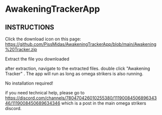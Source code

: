 # AwakeningTrackerApp

## INSTRUCTIONS

Click the download icon on this page: https://github.com/PissMidas/AwakeningTrackerApp/blob/main/Awakening%20Tracker.zip


Extract the file you downloaded

after extraction, navigate to the extracted files. double click "Awakening Tracker" . The app will run as long as omega strikers is also running.

No installation required!


if you need technical help, please go to https://discord.com/channels/780470426010255380/1119008450689634346/1119008450689634346 which is a post in the main omega strikers discord.
